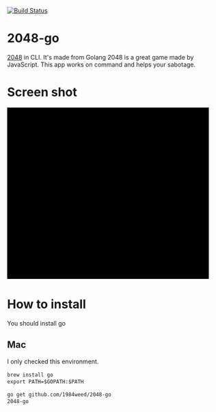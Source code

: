  [![Build Status](https://travis-ci.org/1984weed/2048-go.svg?branch=master)](https://travis-ci.org/1984weed/2048-go)
 
 # 2048-go
 
[2048](http://gabrielecirulli.github.io/2048/) in CLI. It's made from Golang 
2048 is a great game made by JavaScript.
This app works on command and helps your sabotage.

# Screen shot

![screen shot](2048-go.gif)

# How to install

You should install go

## Mac

I only checked this environment.

```
brew install go
export PATH=$GOPATH:$PATH
```

```
go get github.com/1984weed/2048-go
2048-go
```

